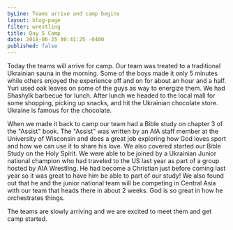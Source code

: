 ```yaml
---
byLine: Teams arrive and camp begins
layout: blog-page
filter: wrestling
title: Day 5 Camp
date: 2018-06-25 00:41:25 -0400
published: false
---
```

Today the teams will arrive for camp. Our team was treated to a traditional Ukrainian sauna in the morning. Some of the boys made it only 5 minutes while others enjoyed the experience off and on for about an hour and a half. Yuri used oak leaves on some of the guys as way to energize them. We had Shashylk barbecue for lunch. After lunch we headed to the local mall for some shopping, picking up snacks, and hit the Ukrainian chocolate store. Ukraine is famous for the chocolate. 

When we made it back to camp our team had a Bible study on chapter 3 of the "Assist" book. The "Assist" was written by an AIA staff member at the University of Wisconsin and does a great job exploring how God loves sport and how we can use it to share his love. We also covered started our Bible Study on the Holy Spirit. We were able to be joined by a Ukrainian Junior national champion who had traveled to the US last year as part of a group hosted by AIA Wrestling. He had become a Christian just before coming last year so it was great to have him be able to part of our study! We also found out that he and the junior national team will be competing in Central Asia with our team that heads there in about 2 weeks. God is so great in how he orchestrates things.

The teams are slowly arriving and we are excited to meet them and get camp started.